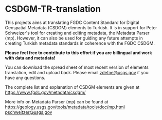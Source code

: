 # CSDGM-TR-translation
This projects aims at translating FGDC Content Standard for Digital Geospatial Metadata (CSDGM) elements to Turkish. It is in support for Peter Schweizer's tool for creating and editing metadata, the Metadata Parser (mp). However, it can also be used for guiding any future attempts in creating Turkish metadata standards in coherence with the FGDC CSDGM.
<p>
<b>Please feel free to contribute to this effort if you are billingual and work with data and metadata!</b>

You can download the spread sheet of most recent version of elements translation, edit and upload back. Please email zdefne@usgs.gov if you have any questions.
</p>

The complete list and explanation of CSDGM elements are given at https://www.fgdc.gov/metadata/csdgm/

More info on Metadata Parser (mp) can be found at https://geology.usgs.gov/tools/metadata/tools/doc/mp.html 
pschweitzer@usgs.gov
